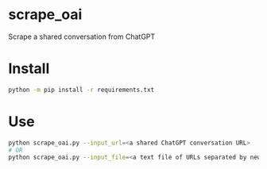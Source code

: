# scrape_oai
Scrape a shared conversation from ChatGPT

# Install
```bash
python -m pip install -r requirements.txt
```

# Use
```bash
python scrape_oai.py --input_url=<a shared ChatGPT conversation URL>
# OR
python scrape_oai.py --input_file=<a text file of URLs separated by newlines>
```
